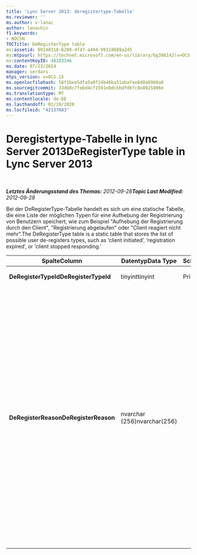```yaml
---
title: 'Lync Server 2013: deregistertype-Tabelle'
ms.reviewer: ''
ms.author: v-lanac
author: lanachin
f1.keywords:
- NOCSH
TOCTitle: DeRegisterType table
ms:assetid: 09148118-6209-4fd7-a494-99118689a245
ms:mtpsurl: https://technet.microsoft.com/en-us/library/Gg398142(v=OCS.15)
ms:contentKeyID: 48183346
ms.date: 07/23/2014
manager: serdars
mtps_version: v=OCS.15
ms.openlocfilehash: 58f1bee5dfa5a0f24b46ba51abafee8d0a89b0a6
ms.sourcegitcommit: 33db8c7febd4cf1591e8dcbbdfd6fc8e8925896e
ms.translationtype: MT
ms.contentlocale: de-DE
ms.lasthandoff: 02/19/2020
ms.locfileid: "42137083"
---
```

<div data-xmlns="http://www.w3.org/1999/xhtml">

<div class="topic" data-xmlns="http://www.w3.org/1999/xhtml" data-msxsl="urn:schemas-microsoft-com:xslt" data-cs="http://msdn.microsoft.com/">

<div data-asp="https://msdn2.microsoft.com/asp">

# <a name="deregistertype-table-in-lync-server-2013"></a><span data-ttu-id="59e86-102">Deregistertype-Tabelle in lync Server 2013</span><span class="sxs-lookup"><span data-stu-id="59e86-102">DeRegisterType table in Lync Server 2013</span></span>

</div>

<div id="mainSection">

<div id="mainBody">

<span> </span>

<span data-ttu-id="59e86-103">_**Letztes Änderungsstand des Themas:** 2012-09-28_</span><span class="sxs-lookup"><span data-stu-id="59e86-103">_**Topic Last Modified:** 2012-09-28_</span></span>

<span data-ttu-id="59e86-104">Bei der DeRegisterType-Tabelle handelt es sich um eine statische Tabelle, die eine Liste der möglichen Typen für eine Aufhebung der Registrierung von Benutzern speichert, wie zum Beispiel "Aufhebung der Registrierung durch den Client", "Registrierung abgelaufen" oder "Client reagiert nicht mehr".</span><span class="sxs-lookup"><span data-stu-id="59e86-104">The DeRegisterType table is a static table that stores the list of possible user de-registers types, such as ‘client initiated’, ‘registration expired’, or ‘client stopped responding.’</span></span>


<table>
<colgroup>
<col style="width: 25%" />
<col style="width: 25%" />
<col style="width: 25%" />
<col style="width: 25%" />
</colgroup>
<thead>
<tr class="header">
<th><span data-ttu-id="59e86-105">Spalte</span><span class="sxs-lookup"><span data-stu-id="59e86-105">Column</span></span></th>
<th><span data-ttu-id="59e86-106">Datentyp</span><span class="sxs-lookup"><span data-stu-id="59e86-106">Data Type</span></span></th>
<th><span data-ttu-id="59e86-107">Schlüssel/Index</span><span class="sxs-lookup"><span data-stu-id="59e86-107">Key/Index</span></span></th>
<th><span data-ttu-id="59e86-108">Details</span><span class="sxs-lookup"><span data-stu-id="59e86-108">Details</span></span></th>
</tr>
</thead>
<tbody>
<tr class="odd">
<td><p><span data-ttu-id="59e86-109"><strong>DeRegisterTypeId</strong></span><span class="sxs-lookup"><span data-stu-id="59e86-109"><strong>DeRegisterTypeId</strong></span></span></p></td>
<td><p><span data-ttu-id="59e86-110">tinyint</span><span class="sxs-lookup"><span data-stu-id="59e86-110">tinyint</span></span></p></td>
<td><p><span data-ttu-id="59e86-111">Primary</span><span class="sxs-lookup"><span data-stu-id="59e86-111">Primary</span></span></p></td>
<td></td>
</tr>
<tr class="even">
<td><p><span data-ttu-id="59e86-112"><strong>DeRegisterReason</strong></span><span class="sxs-lookup"><span data-stu-id="59e86-112"><strong>DeRegisterReason</strong></span></span></p></td>
<td><p><span data-ttu-id="59e86-113">nvarchar (256)</span><span class="sxs-lookup"><span data-stu-id="59e86-113">nvarchar(256)</span></span></p></td>
<td></td>
<td><p><span data-ttu-id="59e86-114">Zulässige Werte:</span><span class="sxs-lookup"><span data-stu-id="59e86-114">Allowed values:</span></span></p>
<ul>
<li><p><span data-ttu-id="59e86-115">0 -- Unbekannt</span><span class="sxs-lookup"><span data-stu-id="59e86-115">0 -- Unknown</span></span></p></li>
<li><p><span data-ttu-id="59e86-116">1 -- Aufhebung der Registrierung durch den Client</span><span class="sxs-lookup"><span data-stu-id="59e86-116">1 -- Client Initiated Deregistration</span></span></p></li>
<li><p><span data-ttu-id="59e86-117">2 -- Registrierung abgelaufen</span><span class="sxs-lookup"><span data-stu-id="59e86-117">2 -- Registration Expired</span></span></p></li>
<li><p><span data-ttu-id="59e86-118">3 – Clientabsturz</span><span class="sxs-lookup"><span data-stu-id="59e86-118">3 – Client crashed</span></span></p></li>
<li><p><span data-ttu-id="59e86-119">4 -- Benutzerattribute geändert</span><span class="sxs-lookup"><span data-stu-id="59e86-119">4 -- User Attributes Changed</span></span></p></li>
<li><p><span data-ttu-id="59e86-120">5 – Bevorzugte Registrierungsstelle geändert</span><span class="sxs-lookup"><span data-stu-id="59e86-120">5 – Preferred Registrar Changed</span></span></p></li>
<li><p><span data-ttu-id="59e86-121">6 -- Legacyclient In Survival Mode</span><span class="sxs-lookup"><span data-stu-id="59e86-121">6 -- Legacy Client In Survival Mode</span></span></p></li>
</ul></td>
</tr>
</tbody>
</table>


</div>

<span> </span>

</div>

</div>

</div>

